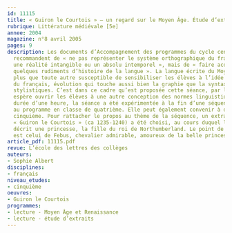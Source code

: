 ```yaml
---
id: 11115
title: « Guiron le Courtois » – un regard sur le Moyen Âge. Étude d’extraits
rubrique: Littérature médiévale [5e]
annee: 2004
magazine: n°8 avril 2005
pages: 9
description: Les documents d’Accompagnement des programmes du cycle central cinquième-quatrième
  recommandent de « ne pas représenter le système orthographique du français comme
  une réalité intangible ou un absolu intemporel », mais de « faire acquérir aux élèves
  quelques rudiments d’histoire de la langue ». La langue écrite du Moyen Âge est
  plus que toute autre susceptible de sensibiliser les élèves à l’idée d’une évolution
  du français, évolution qui touche aussi bien la graphie que la syntaxe ou les canons
  stylistiques. C’est dans ce cadre qu’est proposée cette séance, par laquelle on
  espère ouvrir les élèves à une autre conception des normes linguistiques. D’une
  durée d’une heure, la séance a été expérimentée à la fin d’une séquence sur le portrait,
  au programme en classe de quatrième. Elle peut également convenir à des élèves de
  cinquième. Pour rattacher le propos au thème de la séquence, un extrait du roman
  « Guiron le Courtois » (ca 1235-1240) a été choisi, au cours duquel le narrateur
  décrit une princesse, la fille du roi de Northumberland. Le point de vue adopté
  est celui de Febus, chevalier admirable, amoureux de la belle princesse.
article_pdf: 11115.pdf
revue: L’école des lettres des collèges
auteurs:
- Sophie Albert
disciplines:
- français
niveau_etudes:
- cinquième
oeuvres:
- Guiron le Courtois
programmes:
- lecture - Moyen Âge et Renaissance
- lecture - étude d’extraits
---
```

